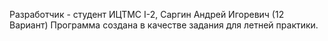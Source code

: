 Разработчик - студент ИЦТМС I-2, Саргин Андрей Игоревич (12 Вариант)
Программа создана в качестве задания для летней	практики.
